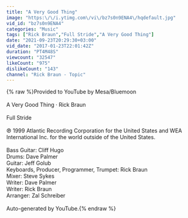```yaml
---
title: "A Very Good Thing"
image: "https:\/\/i.ytimg.com\/vi\/bz7s0n9ENA4\/hqdefault.jpg"
vid_id: "bz7s0n9ENA4"
categories: "Music"
tags: ["Rick Braun","Full Stride","A Very Good Thing"]
date: "2021-09-23T20:29:30+03:00"
vid_date: "2017-01-23T22:01:42Z"
duration: "PT4M48S"
viewcount: "32547"
likeCount: "975"
dislikeCount: "143"
channel: "Rick Braun - Topic"
---
```

{% raw %}Provided to YouTube by Mesa/Bluemoon<br /><br />A Very Good Thing · Rick Braun<br /><br />Full Stride<br /><br />℗ 1999 Atlantic Recording Corporation for the United States and WEA International Inc. for the world outside of the United States.<br /><br />Bass  Guitar: Cliff Hugo<br />Drums: Dave Palmer<br />Guitar: Jeff Golub<br />Keyboards, Producer, Programmer, Trumpet: Rick Braun<br />Mixer: Steve Sykes<br />Writer: Dave Palmer<br />Writer: Rick Braun<br />Arranger: Zal Schreiber<br /><br />Auto-generated by YouTube.{% endraw %}
